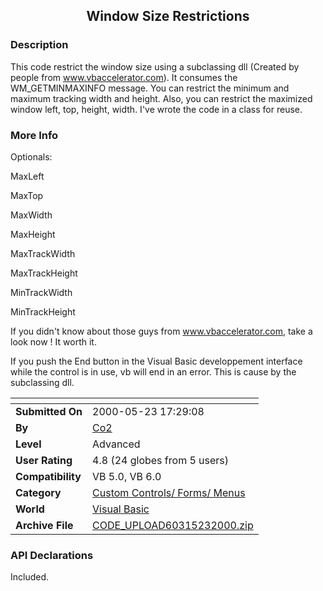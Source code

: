 ﻿<div align="center">

## Window Size Restrictions


</div>

### Description

This code restrict the window size using a subclassing dll (Created by people from www.vbaccelerator.com). It consumes the WM_GETMINMAXINFO message. You can restrict the minimum and maximum tracking width and height. Also, you can restrict the maximized window left, top, height, width. I've wrote the code in a class for reuse.
 
### More Info
 
Optionals:

MaxLeft

MaxTop

MaxWidth

MaxHeight

MaxTrackWidth

MaxTrackHeight

MinTrackWidth

MinTrackHeight

If you didn't know about those guys from www.vbaccelerator.com, take a look now ! It worth it.

If you push the End button in the Visual Basic developpement interface while the control is in use, vb will end in an error. This is cause by the subclassing dll.


<span>             |<span>
---                |---
**Submitted On**   |2000-05-23 17:29:08
**By**             |[Co2](https://github.com/Planet-Source-Code/PSCIndex/blob/master/ByAuthor/co2.md)
**Level**          |Advanced
**User Rating**    |4.8 (24 globes from 5 users)
**Compatibility**  |VB 5\.0, VB 6\.0
**Category**       |[Custom Controls/ Forms/  Menus](https://github.com/Planet-Source-Code/PSCIndex/blob/master/ByCategory/custom-controls-forms-menus__1-4.md)
**World**          |[Visual Basic](https://github.com/Planet-Source-Code/PSCIndex/blob/master/ByWorld/visual-basic.md)
**Archive File**   |[CODE\_UPLOAD60315232000\.zip](https://github.com/Planet-Source-Code/co2-window-size-restrictions__1-8281/archive/master.zip)

### API Declarations

Included.





